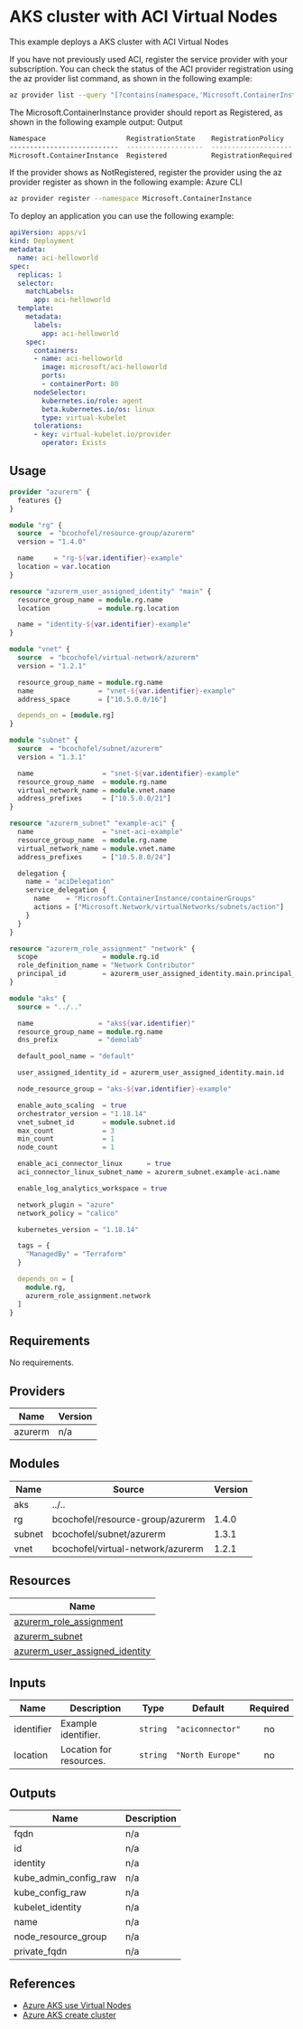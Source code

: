 # AKS cluster with ACI Virtual Nodes

This example deploys a AKS cluster with ACI Virtual Nodes

If you have not previously used ACI, register the service provider with your subscription. You can check the status of the ACI provider registration using the az provider list command, as shown in the following example:

```bash
az provider list --query "[?contains(namespace,'Microsoft.ContainerInstance')]" -o table
```

The Microsoft.ContainerInstance provider should report as Registered, as shown in the following example output:
Output

```bash
Namespace                    RegistrationState    RegistrationPolicy
---------------------------  -------------------  --------------------
Microsoft.ContainerInstance  Registered           RegistrationRequired
```

If the provider shows as NotRegistered, register the provider using the az provider register as shown in the following example:
Azure CLI

```bash
az provider register --namespace Microsoft.ContainerInstance
```

To deploy an application you can use the following example:

```yaml
apiVersion: apps/v1
kind: Deployment
metadata:
  name: aci-helloworld
spec:
  replicas: 1
  selector:
    matchLabels:
      app: aci-helloworld
  template:
    metadata:
      labels:
        app: aci-helloworld
    spec:
      containers:
      - name: aci-helloworld
        image: microsoft/aci-helloworld
        ports:
        - containerPort: 80
      nodeSelector:
        kubernetes.io/role: agent
        beta.kubernetes.io/os: linux
        type: virtual-kubelet
      tolerations:
      - key: virtual-kubelet.io/provider
        operator: Exists
```

## Usage

```hcl:examples/aci-connector/main.tf
provider "azurerm" {
  features {}
}

module "rg" {
  source  = "bcochofel/resource-group/azurerm"
  version = "1.4.0"

  name     = "rg-${var.identifier}-example"
  location = var.location
}

resource "azurerm_user_assigned_identity" "main" {
  resource_group_name = module.rg.name
  location            = module.rg.location

  name = "identity-${var.identifier}-example"
}

module "vnet" {
  source  = "bcochofel/virtual-network/azurerm"
  version = "1.2.1"

  resource_group_name = module.rg.name
  name                = "vnet-${var.identifier}-example"
  address_space       = ["10.5.0.0/16"]

  depends_on = [module.rg]
}

module "subnet" {
  source  = "bcochofel/subnet/azurerm"
  version = "1.3.1"

  name                 = "snet-${var.identifier}-example"
  resource_group_name  = module.rg.name
  virtual_network_name = module.vnet.name
  address_prefixes     = ["10.5.0.0/21"]
}

resource "azurerm_subnet" "example-aci" {
  name                 = "snet-aci-example"
  resource_group_name  = module.rg.name
  virtual_network_name = module.vnet.name
  address_prefixes     = ["10.5.8.0/24"]

  delegation {
    name = "aciDelegation"
    service_delegation {
      name    = "Microsoft.ContainerInstance/containerGroups"
      actions = ["Microsoft.Network/virtualNetworks/subnets/action"]
    }
  }
}

resource "azurerm_role_assignment" "network" {
  scope                = module.rg.id
  role_definition_name = "Network Contributor"
  principal_id         = azurerm_user_assigned_identity.main.principal_id
}

module "aks" {
  source = "../.."

  name                = "aks${var.identifier}"
  resource_group_name = module.rg.name
  dns_prefix          = "demolab"

  default_pool_name = "default"

  user_assigned_identity_id = azurerm_user_assigned_identity.main.id

  node_resource_group = "aks-${var.identifier}-example"

  enable_auto_scaling  = true
  orchestrator_version = "1.18.14"
  vnet_subnet_id       = module.subnet.id
  max_count            = 3
  min_count            = 1
  node_count           = 1

  enable_aci_connector_linux      = true
  aci_connector_linux_subnet_name = azurerm_subnet.example-aci.name

  enable_log_analytics_workspace = true

  network_plugin = "azure"
  network_policy = "calico"

  kubernetes_version = "1.18.14"

  tags = {
    "ManagedBy" = "Terraform"
  }

  depends_on = [
    module.rg,
    azurerm_role_assignment.network
  ]
}

```

<!-- BEGINNING OF PRE-COMMIT-TERRAFORM DOCS HOOK -->


## Requirements

No requirements.

## Providers

| Name | Version |
|------|---------|
| azurerm | n/a |

## Modules

| Name | Source | Version |
|------|--------|---------|
| aks | ../.. |  |
| rg | bcochofel/resource-group/azurerm | 1.4.0 |
| subnet | bcochofel/subnet/azurerm | 1.3.1 |
| vnet | bcochofel/virtual-network/azurerm | 1.2.1 |

## Resources

| Name |
|------|
| [azurerm_role_assignment](https://registry.terraform.io/providers/hashicorp/azurerm/latest/docs/resources/role_assignment) |
| [azurerm_subnet](https://registry.terraform.io/providers/hashicorp/azurerm/latest/docs/resources/subnet) |
| [azurerm_user_assigned_identity](https://registry.terraform.io/providers/hashicorp/azurerm/latest/docs/resources/user_assigned_identity) |

## Inputs

| Name | Description | Type | Default | Required |
|------|-------------|------|---------|:--------:|
| identifier | Example identifier. | `string` | `"aciconnector"` | no |
| location | Location for resources. | `string` | `"North Europe"` | no |

## Outputs

| Name | Description |
|------|-------------|
| fqdn | n/a |
| id | n/a |
| identity | n/a |
| kube\_admin\_config\_raw | n/a |
| kube\_config\_raw | n/a |
| kubelet\_identity | n/a |
| name | n/a |
| node\_resource\_group | n/a |
| private\_fqdn | n/a |
<!-- END OF PRE-COMMIT-TERRAFORM DOCS HOOK -->


## References

* [Azure AKS use Virtual Nodes](https://docs.microsoft.com/en-us/azure/aks/virtual-nodes)
* [Azure AKS create cluster](https://docs.microsoft.com/en-us/azure/aks/virtual-nodes-cli)
